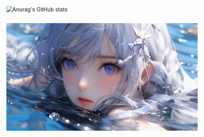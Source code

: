 

![Anurag's GitHub stats](https://github-readme-stats.vercel.app/api?username=Immortal1125&show_icons=true&theme=synthwave&locale=cn&border_radius=20px&hide_border=true&title_color=FFA4EE&text_color=F7E077)

<div style="display:flex;justify-content: center;">
</div>

![](image/1.jpg)

